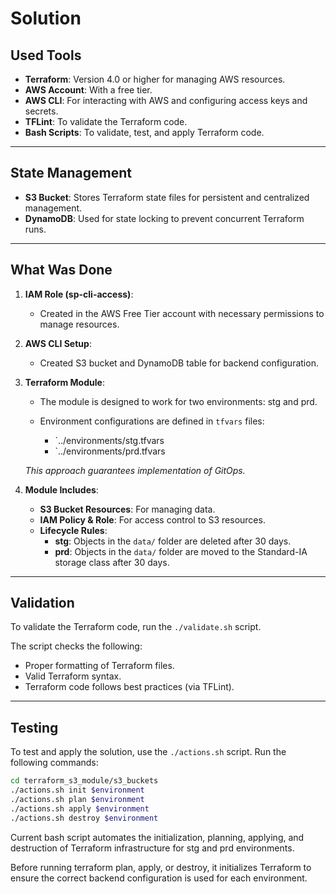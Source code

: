 # Solution

## **Used Tools**

- **Terraform**: Version 4.0 or higher for managing AWS resources.
- **AWS Account**: With a free tier.
- **AWS CLI**: For interacting with AWS and configuring access keys and secrets.
- **TFLint**: To validate the Terraform code.
- **Bash Scripts**: To validate, test, and apply Terraform code.

---

## **State Management**

- **S3 Bucket**: Stores Terraform state files for persistent and centralized management.
- **DynamoDB**: Used for state locking to prevent concurrent Terraform runs.

---

## **What Was Done**

1. **IAM Role (sp-cli-access)**: 
   - Created in the AWS Free Tier account with necessary permissions to manage resources.
   
2. **AWS CLI Setup**: 
   - Created S3 bucket and DynamoDB table for backend configuration.

3. **Terraform Module**:
   - The module is designed to work for two environments: stg and prd.
   
   - Environment configurations are defined in `tfvars` files:
     - `../environments/stg.tfvars
     - `../environments/prd.tfvars
   
   *This approach guarantees implementation of GitOps.*

4. **Module Includes**:
   - **S3 Bucket Resources**: For managing data.
   - **IAM Policy & Role**: For access control to S3 resources.
   - **Lifecycle Rules**:
     - **stg**: Objects in the `data/` folder are deleted after 30 days.
     - **prd**: Objects in the `data/` folder are moved to the Standard-IA storage class after 30 days.

---

## **Validation**

To validate the Terraform code, run the `./validate.sh` script.

The script checks the following:

- Proper formatting of Terraform files.
- Valid Terraform syntax.
- Terraform code follows best practices (via TFLint).

---

## **Testing**

To test and apply the solution, use the `./actions.sh` script. Run the following commands:

```bash
cd terraform_s3_module/s3_buckets
./actions.sh init $environment
./actions.sh plan $environment
./actions.sh apply $environment
./actions.sh destroy $environment
```

Current bash script automates the initialization, planning, applying, and destruction of Terraform infrastructure for stg and prd environments.

Before running terraform plan, apply, or destroy, it initializes Terraform to ensure the correct backend configuration is used for each environment.
